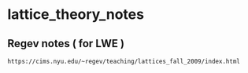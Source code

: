 # lattice_theory_notes

## Regev notes ( for LWE )
```console
https://cims.nyu.edu/~regev/teaching/lattices_fall_2009/index.html
```
